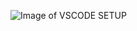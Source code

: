  ![Image of VSCODE SETUP](https://github.com/vjwuUCSD/cse15l-lab-reports/blob/main/Screen%20Shot%202022-04-01%20at%206.12.35%20PM.png?raw=true)